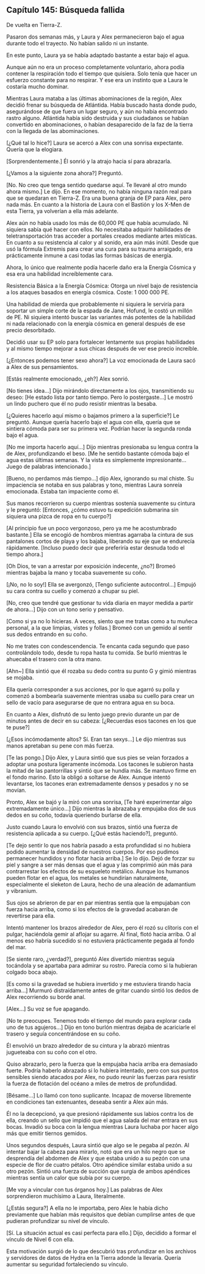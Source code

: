 
## Capítulo 145: Búsqueda fallida


De vuelta en Tierra-Z.

Pasaron dos semanas más, y Laura y Alex permanecieron bajo el agua durante todo el trayecto. No habían salido ni un instante.

En este punto, Laura ya se había adaptado bastante a estar bajo el agua.

Aunque aún no era un proceso completamente voluntario, ahora podía contener la respiración todo el tiempo que quisiera. Solo tenía que hacer un esfuerzo constante para no respirar. Y ese era un instinto que a Laura le costaría mucho dominar.

Mientras Laura mataba a las últimas abominaciones de la región, Alex decidió frenar su búsqueda de Atlántida. Había buscado hasta donde pudo, asegurándose de que fuera un lugar seguro, y aún no había encontrado rastro alguno. Atlántida había sido destruida y sus ciudadanos se habían convertido en abominaciones, o habían desaparecido de la faz de la tierra con la llegada de las abominaciones.

[¿Qué tal lo hice?] Laura se acercó a Alex con una sonrisa expectante. Quería que la elogiara.

[Sorprendentemente.] Él sonrió y la atrajo hacia sí para abrazarla.

[¿Vamos a la siguiente zona ahora?] Preguntó.

[No. No creo que tenga sentido quedarse aquí. Te llevaré al otro mundo ahora mismo.] Le dijo. En ese momento, no había ninguna razón real para que se quedaran en Tierra-Z. Era una buena granja de EP para Alex, pero nada más. En cuanto a la historia de Laura con el Bastión y los X-Men de esta Tierra, ya volverían a ella más adelante.

Alex aún no había usado los más de 60,000 PE que había acumulado. Ni siquiera sabía qué hacer con ellos. No necesitaba adquirir habilidades de teletransportación tras acceder a portales creados mediante artes místicas. En cuanto a su resistencia al calor y al sonido, era aún más inútil. Desde que usó la fórmula Extremis para crear una cura para su trauma arraigado, era prácticamente inmune a casi todas las formas básicas de energía.

Ahora, lo único que realmente podía hacerle daño era la Energía Cósmica y esa era una habilidad increíblemente cara.

Resistencia Básica a la Energía Cósmica: Otorga un nivel bajo de resistencia a los ataques basados ​​en energía cósmica. Coste: 1 000 000 PE.

Una habilidad de mierda que probablemente ni siquiera le serviría para soportar un simple corte de la espada de Jane, Hofund, le costó un millón de PE. Ni siquiera intentó buscar las variantes más potentes de la habilidad ni nada relacionado con la energía cósmica en general después de ese precio desorbitado.

Decidió usar su EP solo para fortalecer lentamente sus propias habilidades y al mismo tiempo mejorar a sus chicas después de ver ese precio increíble.

[¿Entonces podemos tener sexo ahora?] La voz emocionada de Laura sacó a Alex de sus pensamientos.

[Estás realmente emocionado, ¿eh?] Alex sonrió.

[No tienes idea…] Dijo mirándolo directamente a los ojos, transmitiendo su deseo: [He estado lista por tanto tiempo. Pero lo postergaste…] Le mostró un lindo puchero que él no pudo resistir mientras la besaba.

[¿Quieres hacerlo aquí mismo o bajamos primero a la superficie?] Le preguntó. Aunque quería hacerlo bajo el agua con ella, quería que se sintiera cómoda para ser su primera vez. Podrían hacer la segunda ronda bajo el agua.

[No me importa hacerlo aquí…] Dijo mientras presionaba su lengua contra la de Alex, profundizando el beso. [Me he sentido bastante cómoda bajo el agua estas últimas semanas. Y la vista es simplemente impresionante… Juego de palabras intencionado.]

[Bueno, no perdamos más tiempo...] dijo Alex, ignorando su mal chiste. Su impaciencia se notaba en sus palabras y tono, mientras Laura sonreía emocionada. Estaba tan impaciente como él.

Sus manos recorrieron su cuerpo mientras sostenía suavemente su cintura y le preguntó: [Entonces, ¿cómo estuvo tu expedición submarina sin siquiera una pizca de ropa en tu cuerpo?]

[Al principio fue un poco vergonzoso, pero ya me he acostumbrado bastante.] Ella se encogió de hombros mientras agarraba la cintura de sus pantalones cortos de playa y los bajaba, liberando su eje que se endurecía rápidamente. [Incluso puedo decir que preferiría estar desnuda todo el tiempo ahora.]

[Oh Dios, te van a arrestar por exposición indecente, ¿no?] Bromeó mientras bajaba la mano y tocaba suavemente su coño.

[¡No, no lo soy!] Ella se avergonzó, [Tengo suficiente autocontrol…] Empujó su cara contra su cuello y comenzó a chupar su piel.

[No, creo que tendré que gestionar tu vida diaria en mayor medida a partir de ahora…] Dijo con un tono serio y pensativo.

[Como si ya no lo hicieras. A veces, siento que me tratas como a tu muñeca personal, a la que limpias, vistes y follas.] Bromeó con un gemido al sentir sus dedos entrando en su coño.

No me trates con condescendencia. Te encanta cada segundo que paso controlándolo todo, desde tu ropa hasta tu comida. Se burló mientras le ahuecaba el trasero con la otra mano.

[Ahn~] Ella sintió que él rozaba su dedo contra su punto G y gimió mientras se mojaba.

Ella quería corresponder a sus acciones, por lo que agarró su polla y comenzó a bombearla suavemente mientras usaba su cuello para crear un sello de vacío para asegurarse de que no entrara agua en su boca.

En cuanto a Alex, disfrutó de su lento juego previo durante un par de minutos antes de decir en su cabeza: [¿Recuerdas esos tacones en los que te puse?]

[¿Esos incómodamente altos? Sí. Eran tan sexys…] Le dijo mientras sus manos apretaban su pene con más fuerza.

[Te las pongo.] Dijo Alex, y Laura sintió que sus pies se veían forzados a adoptar una postura ligeramente incómoda. Los tacones le subieron hasta la mitad de las pantorrillas y sintió que se hundía más. Se mantuvo firme en el fondo marino. Esto la obligó a soltarse de Alex. Aunque intentó levantarse, los tacones eran extremadamente densos y pesados ​​y no se movían.

Pronto, Alex se bajó y la miró con una sonrisa, [Te haré experimentar algo extremadamente único…] Dijo mientras la abrazaba y empujaba dos de sus dedos en su coño, todavía queriendo burlarse de ella.

Justo cuando Laura lo envolvió con sus brazos, sintió una fuerza de resistencia aplicada a su cuerpo. [¿Qué estás haciendo?], preguntó.

[Te dejo sentir lo que nos habría pasado a esta profundidad si no hubiera podido aumentar la densidad de nuestros cuerpos. Por eso pudimos permanecer hundidos y no flotar hacia arriba.] Se lo dijo. Dejó de forzar su piel y sangre a ser más densas que el agua y las comprimió aún más para contrarrestar los efectos de su esqueleto metálico. Aunque los humanos pueden flotar en el agua, los metales se hundirían naturalmente, especialmente el sleketon de Laura, hecho de una aleación de adamantium y vibranium.

Sus ojos se abrieron de par en par mientras sentía que la empujaban con fuerza hacia arriba, como si los efectos de la gravedad acabaran de revertirse para ella.

Intentó mantener los brazos alrededor de Alex, pero él rozó su clítoris con el pulgar, haciéndola gemir al aflojar su agarre. Al final, flotó hacia arriba. O al menos eso habría sucedido si no estuviera prácticamente pegada al fondo del mar.

[Se siente raro, ¿verdad?], preguntó Alex divertido mientras seguía tocándola y se apartaba para admirar su rostro. Parecía como si la hubieran colgado boca abajo.

[Es como si la gravedad se hubiera invertido y me estuviera tirando hacia arriba…] Murmuró distraídamente antes de gritar cuando sintió los dedos de Alex recorriendo su borde anal.

[Alex…] Su voz se fue apagando.

[No te preocupes. Tenemos todo el tiempo del mundo para explorar cada uno de tus agujeros...] Dijo en tono burlón mientras dejaba de acariciarle el trasero y seguía concentrándose en su coño.

Él envolvió un brazo alrededor de su cintura y la abrazó mientras jugueteaba con su coño con el otro.

Quiso abrazarlo, pero la fuerza que la empujaba hacia arriba era demasiado fuerte. Podría haberlo abrazado si lo hubiera intentado, pero con sus puntos sensibles siendo atacados por Alex, no pudo reunir las fuerzas para resistir la fuerza de flotación del océano a miles de metros de profundidad.

[Bésame…] Lo llamó con tono suplicante. Incapaz de moverse libremente en condiciones tan extenuantes, deseaba sentir a Alex aún más.

Él no la decepcionó, ya que presionó rápidamente sus labios contra los de ella, creando un sello que impidió que el agua salada del mar entrara en sus bocas. Invadió su boca con la lengua mientras Laura luchaba por hacer algo más que emitir tiernos gemidos.

Unos segundos después, Laura sintió que algo se le pegaba al pezón. Al intentar bajar la cabeza para mirarlo, notó que era un hilo negro que se desprendía del abdomen de Alex y que estaba unido a su pezón con una especie de flor de cuatro pétalos. Otro apéndice similar estaba unido a su otro pezón. Sintió una fuerza de succión que surgía de ambos apéndices mientras sentía un calor que subía por su cuerpo.

[Me voy a vincular con tus órganos hoy.] Las palabras de Alex sorprendieron muchísimo a Laura, literalmente.

[¿Estás segura?] A ella no le importaba, pero Alex le había dicho previamente que habían más requisitos que debían cumplirse antes de que pudieran profundizar su nivel de vínculo.

[Sí. La situación actual es casi perfecta para ello.] Dijo, decidido a formar el vínculo de Nivel 6 con ella.

Esta motivación surgió de lo que descubrió tras profundizar en los archivos y servidores de datos de Hydra en la Tierra adonde la llevaría. Quería aumentar su seguridad fortaleciendo su vínculo.
